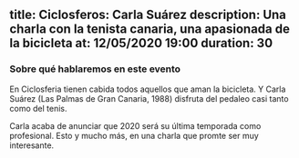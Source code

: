 title: Ciclosferos: Carla Suárez
description: Una charla con la tenista canaria, una apasionada de la bicicleta 
at: 12/05/2020 19:00
duration: 30
----
### Sobre qué hablaremos en este evento

En Ciclosferia tienen cabida todos aquellos que aman la bicicleta. Y Carla Suárez (Las Palmas de Gran Canaria, 1988) disfruta del pedaleo casi tanto como del tenis.

Carla acaba de anunciar que 2020 será su última temporada como profesional. Esto y mucho más, en una charla que promte ser muy interesante.
 

